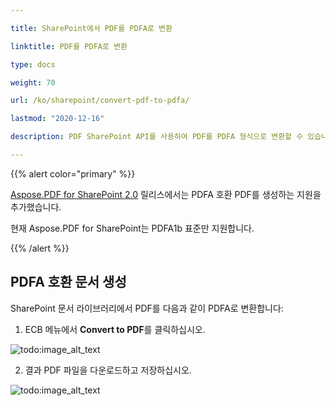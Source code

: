 ```yaml
---

title: SharePoint에서 PDF를 PDFA로 변환

linktitle: PDF를 PDFA로 변환

type: docs

weight: 70

url: /ko/sharepoint/convert-pdf-to-pdfa/

lastmod: "2020-12-16"

description: PDF SharePoint API를 사용하여 PDF를 PDFA 형식으로 변환할 수 있습니다. 현재 PDF/A-1b 표준만 지원합니다.

---
```


{{% alert color="primary" %}}

[Aspose.PDF for SharePoint 2.0](https://releases.aspose.com/pdf/sharepoint/new-releases/aspose.pdf-for-sharepoint-2.0.0/) 릴리스에서는 PDFA 호환 PDF를 생성하는 지원을 추가했습니다.

현재 Aspose.PDF for SharePoint는 PDFA1b 표준만 지원합니다.

{{% /alert %}}

## **PDFA 호환 문서 생성**

SharePoint 문서 라이브러리에서 PDF를 다음과 같이 PDFA로 변환합니다:

1. ECB 메뉴에서 **Convert to PDF**를 클릭하십시오.

![todo:image_alt_text](convert-pdf-to-pdfa_1.png)

2. 결과 PDF 파일을 다운로드하고 저장하십시오.

![todo:image_alt_text](convert-pdf-to-pdfa_2.png)
